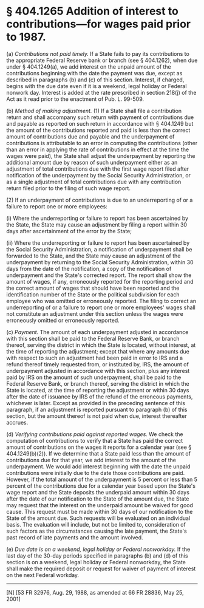 # § 404.1265   Addition of interest to contributions—for wages paid prior to 1987.

(a) *Contributions not paid timely.* If a State fails to pay its contributions to the appropriate Federal Reserve bank or branch (see § 404.1262), when due under § 404.1249(a), we add interest on the unpaid amount of the contributions beginning with the date the payment was due, except as described in paragraphs (b) and (c) of this section. Interest, if charged, begins with the due date even if it is a weekend, legal holiday or Federal nonwork day. Interest is added at the rate prescribed in section 218(j) of the Act as it read prior to the enactment of Pub. L. 99-509.


(b) *Method of making adjustment.* (1) If a State shall file a contribution return and shall accompany such return with payment of contributions due and payable as reported on such return in accordance with § 404.1249 but the amount of the contributions reported and paid is less than the correct amount of contributions due and payable and the underpayment of contributions is attributable to an error in computing the contributions (other than an error in applying the rate of contributions in effect at the time the wages were paid), the State shall adjust the underpayment by reporting the additional amount due by reason of such underpayment either as an adjustment of total contributions due with the first wage report filed after notification of the underpayment by the Social Security Administration, or as a single adjustment of total contributions due with any contribution return filed prior to the filing of such wage report.


(2) If an underpayment of contributions is due to an underreporting of or a failure to report one or more employees:


(i) Where the underreporting or failure to report has been ascertained by the State, the State may cause an adjustment by filing a report within 30 days after ascertainment of the error by the State;


(ii) Where the underreporting or failure to report has been ascertained by the Social Security Administration, a notification of underpayment shall be forwarded to the State, and the State may cause an adjustment of the underpayment by returning to the Social Security Administration, within 30 days from the date of the notification, a copy of the notification of underpayment and the State's corrected report. The report shall show the amount of wages, if any, erroneously reported for the reporting period and the correct amount of wages that should have been reported and the identification number of the State or the political subdivision for each employee who was omitted or erroneously reported. The filing to correct an underreporting of or a failure to report one or more employees' wages shall not constitute an adjustment under this section unless the wages were erroneously omitted or erroneously reported.


(c) *Payment.* The amount of each underpayment adjusted in accordance with this section shall be paid to the Federal Reserve Bank, or branch thereof, serving the district in which the State is located, without interest, at the time of reporting the adjustment; except that where any amounts due with respect to such an adjustment had been paid in error to IRS and a refund thereof timely requested from, or instituted by, IRS, the amount of underpayment adjusted in accordance with this section, plus any interest paid by IRS on the amount of such underpayment, shall be paid to the Federal Reserve Bank, or branch thereof, serving the district in which the State is located, at the time of reporting the adjustment or within 30 days after the date of issuance by IRS of the refund of the erroneous payments, whichever is later. Except as provided in the preceding sentence of this paragraph, if an adjustment is reported pursuant to paragraph (b) of this section, but the amount thereof is not paid when due, interest thereafter accrues.


(d) *Verifying contributions paid against reported wages.* We check the computation of contributions to verify that a State has paid the correct amount of contributions on the wages it reports for a calendar year (see § 404.1249(b)(2)). If we determine that a State paid less than the amount of contributions due for that year, we add interest to the amount of the underpayment. We would add interest beginning with the date the unpaid contributions were initially due to the date those contributions are paid. However, if the total amount of the underpayment is 5 percent or less than 5 percent of the contributions due for a calendar year based upon the State's wage report and the State deposits the underpaid amount within 30 days after the date of our notification to the State of the amount due, the State may request that the interest on the underpaid amount be waived for good cause. This request must be made within 30 days of our notification to the State of the amount due. Such requests will be evaluated on an individual basis. The evaluation will include, but not be limited to, consideration of such factors as the circumstances causing the late payment, the State's past record of late payments and the amount involved.


(e) *Due date is on a weekend, legal holiday or Federal nonworkday.* If the last day of the 30-day periods specified in paragraphs (b) and (d) of this section is on a weekend, legal holiday or Federal nonworkday, the State shall make the required deposit or request for waiver of payment of interest on the next Federal workday.



---

[N] [53 FR 32976, Aug. 29, 1988, as amended at 66 FR 28836, May 25, 2001] 




